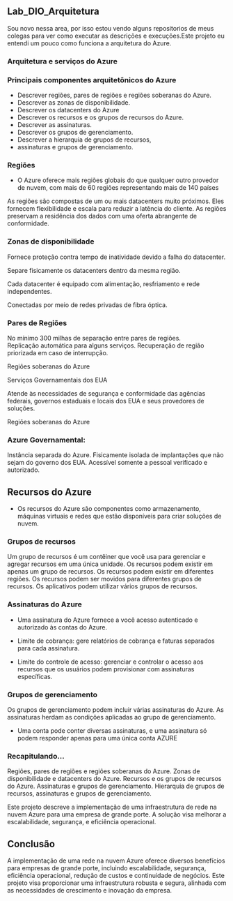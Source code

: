 ## Lab_DIO_Arquitetura

Sou novo nessa area, por isso estou vendo alguns repositorios de meus colegas para ver como 
executar as descrições e execuções.Este projeto eu entendi um pouco como funciona a arquitetura do Azure.



### Arquitetura e serviços do Azure


### Principais componentes arquitetônicos do Azure

* Descrever regiões, pares de regiões e regiões soberanas do Azure.
* Descrever as zonas de disponibilidade.
* Descrever os datacenters do Azure
* Descrever os recursos e os grupos de recursos do Azure.
* Descrever as assinaturas.
* Descrever os grupos de gerenciamento.
* Descrever a hierarquia de grupos de recursos, 
* assinaturas e grupos de gerenciamento.



### Regiões

* O Azure oferece mais regiões globais do que qualquer outro provedor de nuvem, com mais de 60 regiões representando mais de 140 países

As regiões são compostas de um ou mais datacenters muito próximos.
Eles fornecem flexibilidade e escala para reduzir a latência do cliente.
As regiões preservam a residência dos dados com uma oferta abrangente de conformidade.

### Zonas de disponibilidade

Fornece proteção contra tempo de inatividade devido a falha do datacenter.

Separe fisicamente os datacenters dentro da mesma região.

Cada datacenter é equipado com alimentação, resfriamento e rede independentes. 

Conectadas por meio de redes privadas de fibra óptica.


### Pares de Regiões

No mínimo 300 milhas de separação entre pares de regiões.
Replicação automática para alguns serviços.
Recuperação de região priorizada em caso de interrupção.

Regiões soberanas do Azure

Serviços Governamentais dos EUA

Atende às necessidades de segurança e conformidade das agências federais, governos estaduais e locais dos EUA e seus provedores de soluções.

Regiões soberanas do Azure

### Azure Governamental:

Instância separada do Azure.
Fisicamente isolada de implantações que não sejam do governo dos EUA.
Acessível somente a pessoal verificado e autorizado.

## Recursos do Azure

* Os recursos do Azure são componentes como armazenamento, máquinas virtuais e redes que estão disponíveis para criar soluções de nuvem.

### Grupos de recursos

Um grupo de recursos é um contêiner que você usa para gerenciar e agregar recursos em uma única unidade. 
Os recursos podem existir em apenas um grupo de recursos.
Os recursos podem existir em diferentes regiões.
Os recursos podem ser movidos para diferentes 
grupos de recursos. 
Os aplicativos podem utilizar vários grupos de recursos.

 
### Assinaturas do Azure

* Uma assinatura do Azure fornece a você acesso autenticado e autorizado às contas do Azure.

* Limite de cobrança: 
gere relatórios de cobrança e faturas separados para cada assinatura.

* Limite do controle de acesso: 
gerenciar e controlar o acesso aos recursos que os usuários podem provisionar com assinaturas específicas.

### Grupos de gerenciamento

Os grupos de gerenciamento podem incluir várias assinaturas do Azure.
As assinaturas herdam as condições aplicadas ao 
grupo de gerenciamento.

* Uma conta pode conter diversas assinaturas, e uma assinatura só podem responder apenas para uma única conta AZURE

### Recapitulando…

Regiões, pares de regiões e regiões soberanas do Azure.
Zonas de disponibilidade e datacenters do Azure.
Recursos e os grupos de recursos do Azure.
Assinaturas e grupos de gerenciamento.
Hierarquia de grupos de recursos, assinaturas 
e grupos de gerenciamento.


Este projeto descreve a implementação de uma infraestrutura de rede na nuvem Azure para uma empresa de grande porte. A solução visa melhorar a escalabilidade, segurança, e eficiência operacional.



## Conclusão
A implementação de uma rede na nuvem Azure oferece diversos benefícios para empresas de grande porte, incluindo escalabilidade, segurança, eficiência operacional, redução de custos e continuidade de negócios. Este projeto visa proporcionar uma infraestrutura robusta e segura, alinhada com as necessidades de crescimento e inovação da empresa.


